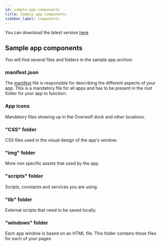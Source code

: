 ```yaml
---
id: sample-app-components
title: Sample app components
sidebar_label: Components
---
```


You can download the latest version [here](https://github.com/overwolf/sample-app/tree/master/native). 

## Sample app components

You will find several files and folders in the sample app archive:

### manifest.json

The [manifest](/api/manifest-json) file is responsible for describing the different aspects of your app. This is a mandatory file for all apps and has to be present in the root folder for your app to function.

### App icons

Mandatory files showing up in the Overwolf dock and other locations.

### "CSS" folder

CSS files used in the visual design of the app's window.

### "img" folder

More non specific assets that used by the app.

### "scripts" folder

Scripts, constants and services you are using.

### "lib" folder

External scripts that need to be saved locally.

### "windows" folder

Each app window is based on an HTML file. This folder contains these files for each of your pages
